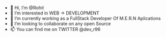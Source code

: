 - 👋 Hi, I’m @Rohit
- 👀 I’m interested in WEB -> DEVELOPMENT 
- 🌱 I’m currently working as a FullStack Developer Of M.E.R.N Aplications
- 💞️ I’m looking to collaborate on any open Source 
- 📫 You can find me on TWITTER @dev_r96

<!---
sk3l3dor/sk3l3dor is a ✨ special ✨ repository because its `README.md` (this file) appears on your GitHub profile.
You can click the Preview link to take a look at your changes.
--->
